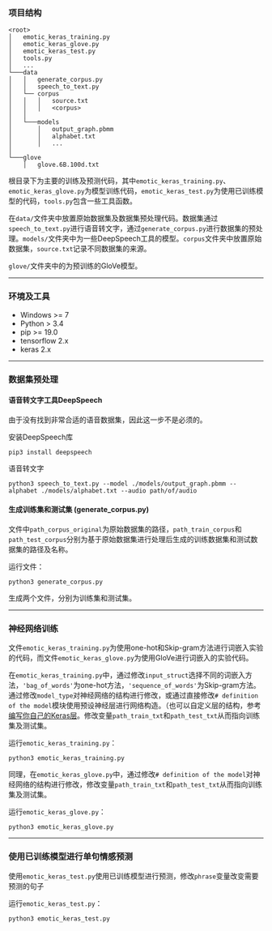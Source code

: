 ### 项目结构

```
<root>
│   emotic_keras_training.py
│   emotic_keras_glove.py
│   emotic_keras_test.py
│   tools.py
│   ...
└───data
│   │   generate_corpus.py
│   │   speech_to_text.py
│   └── corpus
│   │   │   source.txt
│   │   │   <corpus>
│   │   
│   └───models
│       │   output_graph.pbmm
│       │   alphabet.txt
│       │   ...
│   
└───glove
    │   glove.6B.100d.txt
```

根目录下为主要的训练及预测代码，其中`emotic_keras_training.py`、`emotic_keras_glove.py`为模型训练代码，`emotic_keras_test.py`为使用已训练模型的代码，`tools.py`包含一些工具函数。

在`data/`文件夹中放置原始数据集及数据集预处理代码。数据集通过`speech_to_text.py`进行语音转文字，通过`generate_corpus.py`进行数据集的预处理。`models/`文件夹中为一些DeepSpeech工具的模型。`corpus`文件夹中放置原始数据集，`source.txt`记录不同数据集的来源。

`glove/`文件夹中的为预训练的GloVe模型。

---

### 环境及工具

* Windows >= 7
* Python > 3.4
* pip >= 19.0
* tensorflow 2.x
* keras 2.x

---

### 数据集预处理

#### 语音转文字工具DeepSpeech

由于没有找到非常合适的语音数据集，因此这一步不是必须的。

安装DeepSpeech库

```
pip3 install deepspeech
```

语音转文字

```
python3 speech_to_text.py --model ./models/output_graph.pbmm --alphabet ./models/alphabet.txt --audio path/of/audio
```

#### 生成训练集和测试集 (generate_corpus.py)

文件中`path_corpus_original`为原始数据集的路径，`path_train_corpus`和`path_test_corpus`分别为基于原始数据集进行处理后生成的训练数据集和测试数据集的路径及名称。

运行文件：

```
python3 generate_corpus.py
```

生成两个文件，分别为训练集和测试集。

---

### 神经网络训练

文件`emotic_keras_training.py`为使用one-hot和Skip-gram方法进行词嵌入实验的代码，而文件`emotic_keras_glove.py`为使用GloVe进行词嵌入的实验代码。

在`emotic_keras_training.py`中，通过修改`input_struct`选择不同的词嵌入方法，`'bag_of_words'`为one-hot方法，`'sequence_of_words'`为Skip-gram方法。通过修改`model_type`对神经网络的结构进行修改，或通过直接修改`# definition of the model`模块使用预设神经层进行网络构造。（也可以自定义层的结构，参考[编写你自己的Keras层](https://keras.io/zh/layers/writing-your-own-keras-layers/)。修改变量`path_train_txt`和`path_test_txt`从而指向训练集及测试集。

运行`emotic_keras_training.py`：

```
python3 emotic_keras_training.py
```

同理，在`emotic_keras_glove.py`中，通过修改`# definition of the model`对神经网络的结构进行修改，修改变量`path_train_txt`和`path_test_txt`从而指向训练集及测试集。

运行`emotic_keras_glove.py`：

```
python3 emotic_keras_glove.py
```

---

### 使用已训练模型进行单句情感预测

使用`emotic_keras_test.py`使用已训练模型进行预测，修改`phrase`变量改变需要预测的句子

运行`emotic_keras_test.py`：

```
python3 emotic_keras_test.py
```
